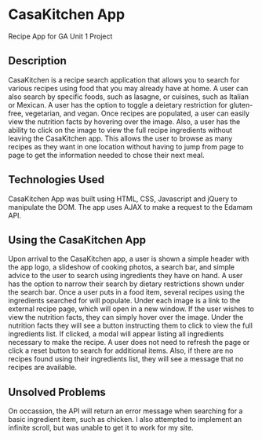 # CasaKitchen App
Recipe App for GA Unit 1 Project

## Description

CasaKitchen is a recipe search application that allows you to search for various recipes using food that you may already have at home. A user can also search by specific foods, such as lasagne, or cuisines, such as Italian or Mexican. A user has the option to toggle a deietary restriction for gluten-free, vegetarian, and vegan. Once recipes are populated, a user can easily view the nutrition facts by hovering over the image. Also, a user has the ability to click on the image to view the full recipe ingredients without leaving the CasaKitchen app. This allows the user to browse as many recipes as they want in one location without having to jump from page to page to get the information needed to chose their next meal. 

## Technologies Used

CasaKitchen App was built using HTML, CSS, Javascript and jQuery to manipulate the DOM. The app uses AJAX to make a request to the Edamam API. 

## Using the CasaKitchen App

Upon arrival to the CasaKitchen app, a user is shown a simple header with the app logo, a slideshow of cooking photos, a search bar, and simple advice to the user to search using ingredients they have on hand. A user has the option to narrow their search by dietary restrictions shown under the search bar. Once a user puts in a food item, several recipes using the ingredients searched for will populate. Under each image is a link to the external recipe page, which will open in a new window. If the user wishes to view the nutrition facts, they can simply hover over the image. Under the nutrition facts they will see a button instructing them to click to view the full ingredients list. If clicked, a modal will appear listing all ingredients necessary to make the recipe. A user does not need to refresh the page or click a reset button to search for additional items. Also, if there are no recipes found using their ingredients list, they will see a message that no recipes are available. 

## Unsolved Problems

On occassion, the API will return an error message when searching for a basic ingredient item, such as chicken. 
I also attempted to implement an infinite scroll, but was unable to get it to work for my site. 
